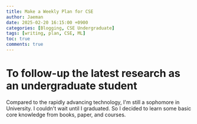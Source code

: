 ```yaml
---
title: Make a Weekly Plan for CSE
author: Jaeman
date: 2025-02-20 16:15:00 +0900
categories: [Blogging, CSE Undergraduate]
tags: [writing, plan, CSE, ML]
toc: true
comments: true
---
```


# To follow-up the latest research as an undergraduate student
Compared to the rapidly advancing technology, I'm still a sophomore in University. I couldn't wait until I graduated.
So I decided to learn some basic core knowledge from books, paper, and courses.

